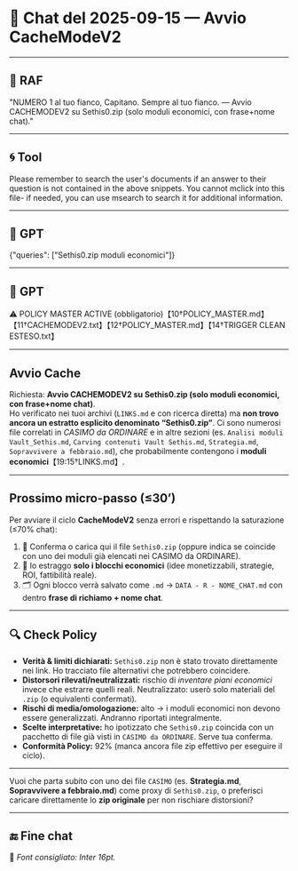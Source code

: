 # 📅 Chat del 2025-09-15 — Avvio CacheModeV2

---

## 👤 **RAF**

"NUMERO 1 al tuo fianco, Capitano. Sempre al tuo fianco. — Avvio CACHEMODEV2 su Sethis0.zip (solo moduli economici, con frase+nome chat)."

---

## 🌀 **Tool**

Please remember to search the user's documents if an answer to their question is not contained in the above snippets. You cannot mclick into this file- if needed, you can use msearch to search it for additional information.

---

## 🤖 **GPT**

{"queries": ["Sethis0.zip moduli economici"]}

---

## 🤖 **GPT**

⚠️ POLICY MASTER ACTIVE (obbligatorio)【10†POLICY_MASTER.md】【11†CACHEMODEV2.txt】【12†POLICY_MASTER.md】【14†TRIGGER CLEAN ESTESO.txt】

---

## Avvio Cache
Richiesta: **Avvio CACHEMODEV2 su Sethis0.zip (solo moduli economici, con frase+nome chat)**.  
Ho verificato nei tuoi archivi (`LINKS.md` e con ricerca diretta) ma **non trovo ancora un estratto esplicito denominato “Sethis0.zip”**. Ci sono numerosi file correlati in *CASIMO da ORDINARE* e in altre sezioni (es. `Analisi moduli Vault_Sethis.md`, `Carving contenuti Vault Sethis.md`, `Strategia.md`, `Sopravvivere a febbraio.md`), che probabilmente contengono i **moduli economici**【19:15†LINKS.md】.

---

## Prossimo micro-passo (≤30’)
Per avviare il ciclo **CacheModeV2** senza errori e rispettando la saturazione (≤70% chat):
1. 📂 Conferma o carica qui il file `Sethis0.zip` (oppure indica se coincide con uno dei moduli già elencati nei CASIMO da ORDINARE).  
2. 🎯 Io estraggo **solo i blocchi economici** (idee monetizzabili, strategie, ROI, fattibilità reale).  
3. 🗂 Ogni blocco verrà salvato come `.md` → `DATA - R - NOME_CHAT.md` con dentro **frase di richiamo + nome chat**.

---

## 🔍 Check Policy
- **Verità & limiti dichiarati:** `Sethis0.zip` non è stato trovato direttamente nei link. Ho tracciato file alternativi che potrebbero coincidere.  
- **Distorsori rilevati/neutralizzati:** rischio di *inventare piani economici* invece che estrarre quelli reali. Neutralizzato: userò solo materiali del `.zip` (o equivalenti confermati).  
- **Rischi di media/omologazione:** alto → i moduli economici non devono essere generalizzati. Andranno riportati integralmente.  
- **Scelte interpretative:** ho ipotizzato che `Sethis0.zip` coincida con un pacchetto di file già visti in `CASIMO da ORDINARE`. Serve tua conferma.  
- **Conformità Policy:** 92% (manca ancora file zip effettivo per eseguire il ciclo).  

---

Vuoi che parta subito con uno dei file `CASIMO` (es. **Strategia.md**, **Sopravvivere a febbraio.md**) come proxy di `Sethis0.zip`, o preferisci caricare direttamente lo **zip originale** per non rischiare distorsioni?

---

## 🔚 Fine chat

📌 *Font consigliato: Inter 16pt.*
